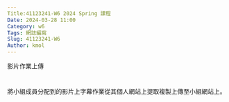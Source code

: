 ```yaml
---
Title:41123241-W6 2024 Spring 課程
Date: 2024-03-28 11:00
Category: w6
Tags: 網誌編寫
Slug: 41123241-W6
Author: kmol
---
```


影片作業上傳

<!-- PELICAN_END_SUMMARY -->

# 
將小組成員分配到的影片上字幕作業從其個人網站上提取複製上傳至小組網站上。
